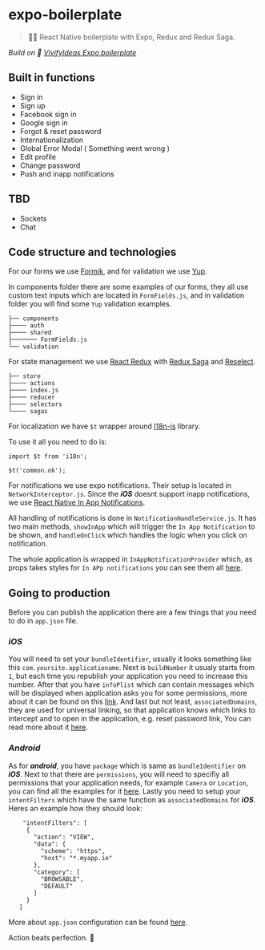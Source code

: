 # expo-boilerplate

> 🌳📱 React Native boilerplate with Expo, Redux and Redux Saga.

*Build on 🙏 [VivifyIdeas Expo boilerplate](https://github.com/Vivify-Ideas/expo-boilerplate)*

## **Built in functions**

- Sign in
- Sign up
- Facebook sign in
- Google sign in
- Forgot & reset password
- Internationalization
- Global Error Modal ( Something went wrong )
- Edit profile
- Change password
- Push and inapp notifications

## **TBD**

- Sockets
- Chat

## **Code structure and technologies**

For our forms we use [Formik](https://github.com/jaredpalmer/formik), and for validation we use [Yup](https://github.com/jquense/yup).

In components folder there are some examples of our forms, they all use custom text inputs which are located in `FormFields.js`, and in validation folder you will find some `Yup` validation examples.

    ├── components
    ├──── auth
    ├──── shared
    ├─────── FormFields.js
    └── validation

For state management we use [React Redux](https://github.com/reduxjs/react-redux) with [Redux Saga](https://github.com/redux-saga/redux-saga) and [Reselect](https://github.com/reduxjs/reselect).

    ├── store
    ├──── actions
    ├──── index.js
    ├──── reducer
    ├──── selectors
    └──── sagas

For localization we have `$t` wrapper around [I18n-js](https://github.com/fnando/i18n-js) library.

To use it all you need to do is:

```
import $t from 'i18n';

$t('common.ok');
```

For notifications we use expo notifications. Their setup is located in `NetworkInterceptor.js`. Since the **_iOS_** doesnt support inapp notifications, we use [React Native In App Notifications](https://github.com/AlexSensei/react-native-in-app-notification).

All handling of notifications is done in `NotificationHandleService.js`. It has two main methods, `showInApp` which will trigger the `In App Notification` to be shown, and `handleOnClick` which handles the logic when you click on notification.

The whole application is wrapped in `InAppNotificationProvider` which, as props takes styles for `In APp notifications` you can see them all [here](https://github.com/AlexSensei/react-native-in-app-notification).

## **Going to production**

Before you can publish the application there are a few things that you need to do in `app.json` file.

### **_iOS_**

You will need to set your `bundleIdentifier`, usually it looks something like this `com.yoursite.applicationame`. Next is `buildNumber` it usualy starts from `1`, but each time you republish your application you need to increase this number. After that you have `infoPlist` which can contain messages which will be displayed when application asks you for some permissions, more about it can be found on this [link](https://developer.apple.com/documentation/bundleresources/information_property_list).
And last but not least, `associatedDomains`, they are used for universal linking, so that application knows which links to intercept and to open in the application, e.g. reset password link, You can read more about it [here](https://developer.apple.com/documentation/uikit/core_app/allowing_apps_and_websites_to_link_to_your_content/enabling_universal_links).

### **_Android_**

As for **_android_**, you have `package` which is same as `bundleIdentifier` on **_iOS_**. Next to that there are `permissions`, you will need to specifiy all permissions that your application needs, for example `Camera` or `Location`, you can find all the examples for it [here](https://docs.expo.io/versions/latest/sdk/permissions/#android-permissions-equivalents-inside-appjson). Lastly you need to setup your `intentFilters` which have the same function as `associatedDomains` for **_iOS_**. Heres an example how they should look:

```
    "intentFilters": [
     {
       "action": "VIEW",
       "data": {
         "scheme": "https",
         "host": "*.myapp.io"
       },
       "category": [
         "BROWSABLE",
         "DEFAULT"
       ]
     }
   ]
```

More about `app.json` configuration can be found [here](https://docs.expo.io/versions/latest/workflow/configuration/).


<!-- INSPIRATIONAL_QUOTE_START -->
Action beats perfection.
🦖
<!-- INSPIRATIONAL_QUOTE_END -->
